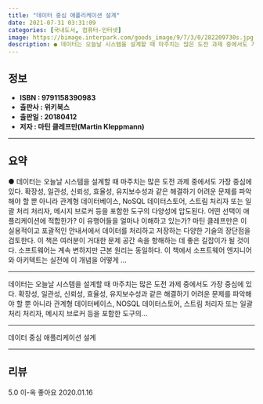 ```yaml
---
title: "데이터 중심 애플리케이션 설계"
date: 2021-07-31 03:31:09
categories: [국내도서, 컴퓨터-인터넷]
image: https://bimage.interpark.com/goods_image/9/7/3/0/282209730s.jpg
description: ● 데이터는 오늘날 시스템을 설계할 때 마주치는 많은 도전 과제 중에서도 가장 중심에 있다. 확장성, 일관성, 신뢰성, 효율성, 유지보수성과 같은 해결하기 어려운 문제를 파악해야 할 뿐 아니라 관계형 데이터베이스, NoSQL 데이터스토어, 스트림 처리자 또는 일괄 처리 처리자, 메시지
---
```


## **정보**

- **ISBN : 9791158390983**
- **출판사 : 위키북스**
- **출판일 : 20180412**
- **저자 : 마틴 클레프만(Martin Kleppmann)**

------



## **요약**

●  데이터는 오늘날 시스템을 설계할 때 마주치는 많은 도전 과제 중에서도 가장 중심에 있다. 확장성, 일관성, 신뢰성, 효율성, 유지보수성과 같은 해결하기 어려운 문제를 파악해야 할 뿐 아니라 관계형 데이터베이스, NoSQL 데이터스토어, 스트림 처리자 또는 일괄 처리 처리자, 메시지 브로커 등을 포함한 도구의 다양성에 압도된다. 어떤 선택이 애플리케이션에 적합한가? 이 유행어들을 얼마나 이해하고 있는가? 마틴 클레프만은 이 실용적이고 포괄적인 안내서에서 데이터를 처리하고 저장하는 다양한 기술의 장단점을 검토한다. 이 책은 여러분이 거대한 문제 공간 속을 항해하는 데 좋은 길잡이가 될 것이다. 소프트웨어는 계속 변하지만 근본 원리는 동일하다. 이 책에서 소프트웨어 엔지니어와 아키텍트는 실전에 이 개념을 어떻게 ...

------

데이터는 오늘날 시스템을 설계할 때 마주치는 많은 도전 과제 중에서도 가장 중심에 있다. 확장성, 일관성, 신뢰성, 효율성, 유지보수성과 같은 해결하기 어려운 문제를 파악해야 할 뿐 아니라 관계형 데이터베이스, NOSQL 데이터스토어, 스트림 처리자 또는 일괄 처리 처리자, 메시지 브로커 등을 포함한 도구의... 

------


데이터 중심 애플리케이션 설계 

------


## **리뷰** 

5.0 이-옥 좋아요 2020.01.16 <br/>